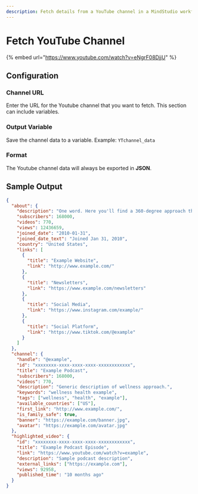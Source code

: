 ```yaml
---
description: Fetch details from a YouTube channel in a MindStudio workflow
---
```


# Fetch YouTube Channel

{% embed url="https://www.youtube.com/watch?v=eNgrF08DjjU" %}

## Configuration&#x20;

### Channel URL

Enter the URL for the Youtube channel that you want to fetch. This section can include variables.&#x20;

### Output Variable&#x20;

Save the channel data to a variable. Example: `YTchannel_data`

### Format

The Youtube channel data will always be exported in **JSON**.

## Sample Output

```json
{
  "about": {
    "description": "One word. Here you'll find a 360-degree approach that weaves together the mental, physical, spiritual, emotional, and environmental aspects of well-being.",
    "subscribers": 168000,
    "videos": 770,
    "views": 12436659,
    "joined_date": "2010-01-31",
    "joined_date_text": "Joined Jan 31, 2010",
    "country": "United States",
    "links": [
      {
        "title": "Example Website",
        "link": "http://www.example.com/"
      },
      {
        "title": "Newsletters",
        "link": "https://www.example.com/newsletters"
      },
      {
        "title": "Social Media",
        "link": "https://www.instagram.com/example/"
      },
      {
        "title": "Social Platform",
        "link": "https://www.tiktok.com/@example"
      }
    ]
  },
  "channel": {
    "handle": "@example",
    "id": "xxxxxxxx-xxxx-xxxx-xxxx-xxxxxxxxxxxx",
    "title": "Example Podcast",
    "subscribers": 168000,
    "videos": 770,
    "description": "Generic description of wellness approach.",
    "keywords": "wellness health example",
    "tags": ["wellness", "health", "example"],
    "available_countries": ["US"],
    "first_link": "http://www.example.com/",
    "is_family_safe": true,
    "banner": "https://example.com/banner.jpg",
    "avatar": "https://example.com/avatar.jpg"
  },
  "highlighted_video": {
    "id": "xxxxxxxx-xxxx-xxxx-xxxx-xxxxxxxxxxxx",
    "title": "Example Podcast Episode",
    "link": "https://www.youtube.com/watch?v=example",
    "description": "Sample podcast description",
    "external_links": ["https://example.com"],
    "views": 92958,
    "published_time": "10 months ago"
  }
}
```
